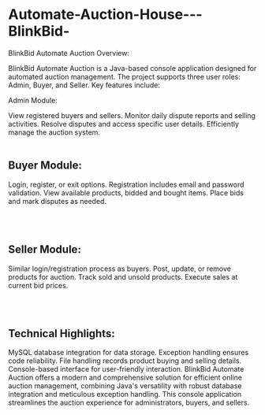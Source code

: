 # Automate-Auction-House---BlinkBid-

BlinkBid Automate Auction Overview:

BlinkBid Automate Auction is a Java-based console application designed for automated auction management. The project supports three user roles: Admin, Buyer, and Seller. Key features include:

Admin Module:

View registered buyers and sellers.
Monitor daily dispute reports and selling activities.
Resolve disputes and access specific user details.
Efficiently manage the auction system.
<br>
<br>

## Buyer Module:
Login, register, or exit options.
Registration includes email and password validation.
View available products, bidded and bought items.
Place bids and mark disputes as needed.

<br>
<br>

## Seller Module:
Similar login/registration process as buyers.
Post, update, or remove products for auction.
Track sold and unsold products.
Execute sales at current bid prices.


<br>
<br>

## Technical Highlights:

MySQL database integration for data storage.
Exception handling ensures code reliability.
File handling records product buying and selling details.
Console-based interface for user-friendly interaction.
BlinkBid Automate Auction offers a modern and comprehensive solution for efficient online auction management, combining Java's versatility with robust database integration and meticulous exception handling. This console application streamlines the auction experience for administrators, buyers, and sellers.
